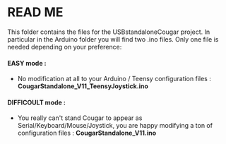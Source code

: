 # READ ME

This folder contains the files for the USBstandaloneCougar project. In particular in the Arduino folder you will find two .ino files. Only one file is needed depending on your preference:

#### EASY mode : 
* No modification at all to your Arduino / Teensy configuration files : **CougarStandalone_V11_TeensyJoystick.ino**

#### DIFFICOULT mode : 
* You really can't stand Cougar to appear as Serial/Keyboard/Mouse/Joystick, you are happy modifying a ton of configuration files : **CougarStandalone_V11.ino**

